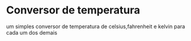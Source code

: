 # Conversor de temperatura
 um simples conversor de temperatura de celsius,fahrenheit e kelvin para cada um dos demais
